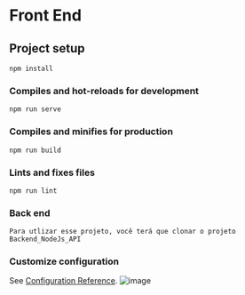 # Front End

## Project setup
```
npm install
```

### Compiles and hot-reloads for development
```
npm run serve
```

### Compiles and minifies for production
```
npm run build
```

### Lints and fixes files
```
npm run lint
```
### Back end
```
Para utlizar esse projeto, você terá que clonar o projeto Backend_NodeJs_API
```
### Customize configuration
See [Configuration Reference](https://cli.vuejs.org/config/).
![image](https://user-images.githubusercontent.com/79535209/126873968-6768015a-dd45-4971-a4f6-85cd37258063.png)
